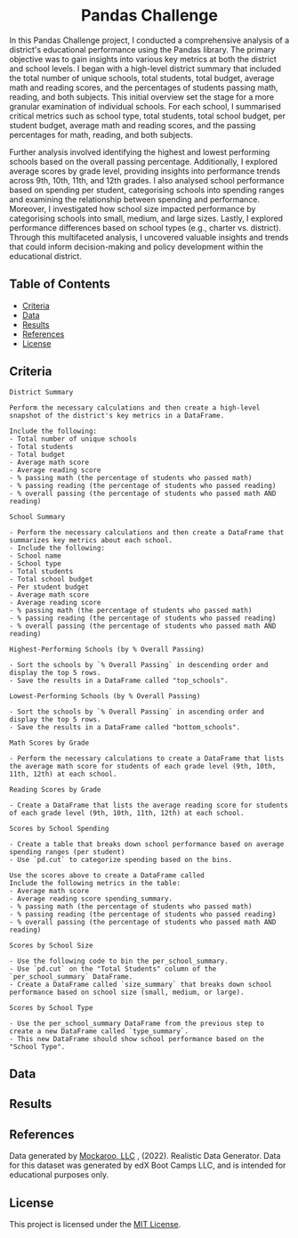 <h1 align = "center"> Pandas Challenge </h1>

In this Pandas Challenge project, I conducted a comprehensive analysis of a district's educational performance using the Pandas library. The primary objective was to gain insights into various key metrics at both the district and school levels. I began with a high-level district summary that included the total number of unique schools, total students, total budget, average math and reading scores, and the percentages of students passing math, reading, and both subjects. This initial overview set the stage for a more granular examination of individual schools. For each school, I summarised critical metrics such as school type, total students, total school budget, per student budget, average math and reading scores, and the passing percentages for math, reading, and both subjects.

Further analysis involved identifying the highest and lowest performing schools based on the overall passing percentage. Additionally, I explored average scores by grade level, providing insights into performance trends across 9th, 10th, 11th, and 12th grades. I also analysed school performance based on spending per student, categorising schools into spending ranges and examining the relationship between spending and performance. Moreover, I investigated how school size impacted performance by categorising schools into small, medium, and large sizes. Lastly, I explored performance differences based on school types (e.g., charter vs. district). Through this multifaceted analysis, I uncovered valuable insights and trends that could inform decision-making and policy development within the educational district.

## Table of Contents

- [Criteria](#criteria)
- [Data](#data)
- [Results](#results)
- [References](#references)
- [License](#license)

## Criteria

```
District Summary

Perform the necessary calculations and then create a high-level snapshot of the district's key metrics in a DataFrame.

Include the following:
- Total number of unique schools
- Total students
- Total budget
- Average math score
- Average reading score
- % passing math (the percentage of students who passed math)
- % passing reading (the percentage of students who passed reading)
- % overall passing (the percentage of students who passed math AND reading)

School Summary

- Perform the necessary calculations and then create a DataFrame that summarizes key metrics about each school.
- Include the following:
- School name
- School type
- Total students
- Total school budget
- Per student budget
- Average math score
- Average reading score
- % passing math (the percentage of students who passed math)
- % passing reading (the percentage of students who passed reading)
- % overall passing (the percentage of students who passed math AND reading)

Highest-Performing Schools (by % Overall Passing)

- Sort the schools by `% Overall Passing` in descending order and display the top 5 rows.
- Save the results in a DataFrame called "top_schools".

Lowest-Performing Schools (by % Overall Passing)

- Sort the schools by `% Overall Passing` in ascending order and display the top 5 rows.
- Save the results in a DataFrame called "bottom_schools".

Math Scores by Grade

- Perform the necessary calculations to create a DataFrame that lists the average math score for students of each grade level (9th, 10th, 11th, 12th) at each school.

Reading Scores by Grade

- Create a DataFrame that lists the average reading score for students of each grade level (9th, 10th, 11th, 12th) at each school.

Scores by School Spending

- Create a table that breaks down school performance based on average spending ranges (per student)
- Use `pd.cut` to categorize spending based on the bins.

Use the scores above to create a DataFrame called 
Include the following metrics in the table:
- Average math score
- Average reading score spending_summary.
- % passing math (the percentage of students who passed math)
- % passing reading (the percentage of students who passed reading)
- % overall passing (the percentage of students who passed math AND reading)

Scores by School Size

- Use the following code to bin the per_school_summary.
- Use `pd.cut` on the "Total Students" column of the `per_school_summary` DataFrame.
- Create a DataFrame called `size_summary` that breaks down school performance based on school size (small, medium, or large).

Scores by School Type

- Use the per_school_summary DataFrame from the previous step to create a new DataFrame called `type_summary`.
- This new DataFrame should show school performance based on the "School Type".
```

## Data

## Results

## References

Data generated by [Mockaroo, LLC](https://mockaroo.com/) , (2022). Realistic Data Generator. Data for this dataset was generated by edX Boot Camps LLC, and is intended for educational purposes only.

## License

This project is licensed under the [MIT License](https://github.com/Yukitoshi12345/Pandas-Challenge/blob/main/LICENSE).